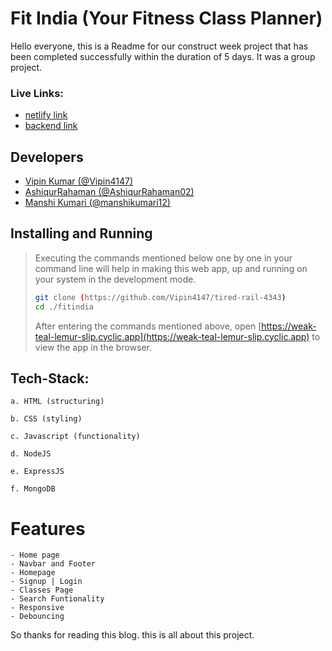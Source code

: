 
# Fit India (Your Fitness Class Planner)

Hello everyone, this is a Readme for our construct week project that has been completed successfully within the duration of 5 days. It was a group project.

### Live Links: 
- [netlify link](https://aquamarine-madeleine-e87dbd.netlify.app/)
- [backend link](https://weak-teal-lemur-slip.cyclic.app)


## Developers



- [Vipin Kumar (@Vipin4147)](https://github.com/Vipin4147)
- [AshiqurRahaman (@AshiqurRahaman02)](https://github.com/AshiqurRahaman02)
- [Manshi Kumari (@manshikumari12)](https://github.com/manshikumari12)


## Installing and Running
> Executing the commands mentioned below one by one in your command line will help in making this web app, up and running on your system in the development mode.
> 
> ```bash
> git clone (https://github.com/Vipin4147/tired-rail-4343)
> cd ./fitindia
> ```
> After entering the commands mentioned above, open [https://weak-teal-lemur-slip.cyclic.app](https://weak-teal-lemur-slip.cyclic.app) to view the app in the browser.

## Tech-Stack:

    a. HTML (structuring)

    b. CSS (styling)

    c. Javascript (functionality)
    
    d. NodeJS

    e. ExpressJS

    f. MongoDB

# Features

    - Home page
    - Navbar and Footer
    - Homepage
    - Signup | Login
    - Classes Page
    - Search Funtionality
    - Responsive
    - Debouncing
    

So thanks for reading this blog. this is all about this project.
